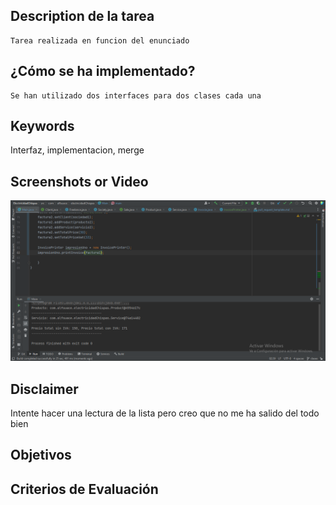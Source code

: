 ## Description de la tarea

<!-- Descripción sobre lo que se pide en la tarea -->
    Tarea realizada en funcion del enunciado

## ¿Cómo se ha implementado?

<!-- Estructura de clases, patrones: MVVM, etc.  -->
    Se han utilizado dos interfaces para dos clases cada una

## Keywords

<!-- Palabras relacionadas con los conceptos vistos -->
 Interfaz, implementacion, merge

## Screenshots or Video

<!-- Captura de pantalla de la consola -->
![img.png](img.png)
## Disclaimer
Intente hacer una lectura de la lista pero creo que no me ha salido del todo bien
## Objetivos

<!-- Lo actualiza el profesor.. 
Buscar en el README el Resultado de Aprendizaje con el que se está trabajando -->

## Criterios de Evaluación

<!-- 
    Lo actualiza el profesor.
    Buscar en el README los criterios de Evaluación con los que se están trabajando.
    Marca con una [X] los conseguidos. Ejemplo:
    [ ] Criterio Evaluación 1.
    [ ] Criterio Evaluación 2.
    [X] Criterio Evaluación 3.
-->
